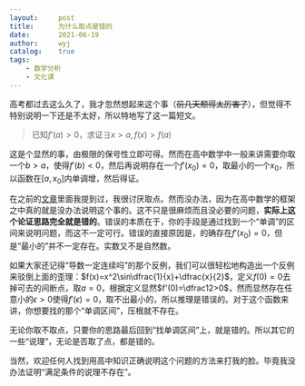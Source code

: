 ```yaml
---
layout:		post
title:		为什么取点是错的
date:		2021-06-19
author:		wyj
catalog:	true
tags:
    - 数学分析
    - 文化课
---
```


高考都过去这么久了，我才忽然想起来这个事（~~前几天颓得太厉害了~~），但觉得不特别说明一下还是不太好，所以特地写了这一篇短文。

> 已知$f'(a)>0$，求证$\exists x>a,f(x)>f(a)$

这是个显然的事，由极限的保号性立即可得。然而在高中数学中一般来讲需要你取一个$b>a$，使得$f'(b)<0$，然后再说明存在一个$f'(x_0)=0$，取最小的一个$x_0$，所以函数在$[a,x_0]$内单调增，然后得证。

在之前的[文章](/2021/04/30/%E6%95%B4%E6%95%B0%E7%BA%BF%E6%80%A7%E9%80%92%E6%8E%A8%E6%9E%81%E9%99%90/)里面我提到过，我很讨厌取点。然而没办法，因为在高中数学的框架之中真的就是没办法说明这个事的。这不只是很麻烦而且没必要的问题，**实际上这个论证思路完全就是错的**。错误的本质在于，你的手段是通过找到一个“单调”的区间来说明问题，而这不一定可行。错误的直接原因是，的确存在$f'(x_0)=0$，但是“最小的”并不一定存在。实数又不是自然数。

如果大家还记得“导数一定连续吗”的那个反例，我们可以很轻松地构造出一个反例来驳倒上面的歪理：$f(x)=x^2\sin\dfrac{1}{x}+\dfrac{x}{2}$，定义$f(0)=0$去掉可去的间断点，取$a=0$，根据定义显然$f'(0)=\dfrac12>0$，然而显然存在任意小的$\epsilon>0$使得$f'(\epsilon)=0$，取不出最小的，所以推理是错误的。对于这个函数来讲，你想要找的那个“单调区间”，压根就不存在。

无论你取不取点，只要你的思路最后回到“找单调区间”上，就是错的。所以其它的一些“说理”，无论是否取了点，都是错的。

当然，欢迎任何人找到用高中知识正确说明这个问题的方法来打我的脸。毕竟我没办法证明“满足条件的说理不存在”。
